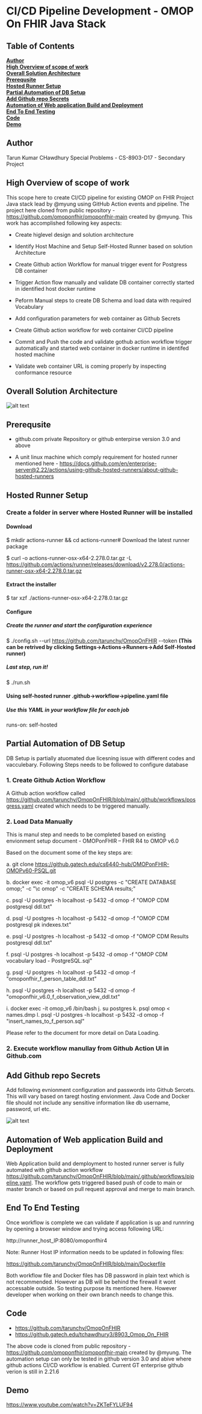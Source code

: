 # CI/CD Pipeline Development - OMOP On FHIR Java Stack

## Table of Contents
**[Author](#Author)**<br>
**[High Overview of scope of work](#High-Overview-of-scope-of-work)**<br>
**[Overall Solution Architecture](#Overall-Solution-Architecture)**<br>
**[Prerequsite](#Prerequsite)**<br>
**[Hosted Runner Setup](#Hosted-Runner-Setup)**<br>
**[Partial Automation of DB Setup](#Partial-Automation-of-DB-Setup)**<br>
**[Add Github repo Secrets](#Add-Github-repo-Secrets)**<br>
**[Automation of Web application Build and Deployment](#Automation-of-Web-application-Build-and-Deployment)**<br>
**[End To End Testing](#End-To-End-Testing)**<br>
**[Code](#Code)**<br>
**[Demo](#Demo)**<br>

## Author

Tarun Kumar CHawdhury
Special Problems - CS-8903-D17 - Secondary Project

## High Overview of scope of work

This scope here to create CI/CD pipeline for existing OMOP on FHIR Project Java stack  lead by @myung using GitHub Action events and pipeline. The project here cloned from public repository - https://github.com/omoponfhir/omoponfhir-main  created by @myung. This work has accomplished following key aspects:

- Create higlevel design and solution architecture

- Identify Host Machine and Setup Self-Hosted Runner based on solution Architecture

- Create Github action Workflow for manual trigger event for Postgress DB container

- Trigger Action flow manually and validate DB container correctly started in identified host docker runtime

- Peform Manual steps to create DB Schema and load data with  required Vocabulary

- Add configuration parameters for web container as Github Secrets

- Create Github action workflow for web container CI/CD pipeline

- Commit and Push the code and validate gothub action workflow trigger automatically and started web container in docker runtime in identifed hosted machine

- Validate web container URL is coming properly by inspecting conformance resource



## Overall Solution Architecture

![alt text](self-hosted-runner.png)

## Prerequsite

- github.com private Repository or github enterpirse version 3.0 and above

- A unit linux machine which comply requirement for hosted runner mentioned here - <https://docs.github.com/en/enterprise-server@2.22/actions/using-github-hosted-runners/about-github-hosted-runners>


## Hosted Runner Setup

### Create a folder in server where Hosted Runner will be installed

#### Download

$ mkdir actions-runner && cd actions-runner# Download the latest runner package

$ curl -o actions-runner-osx-x64-2.278.0.tar.gz -L https://github.com/actions/runner/releases/download/v2.278.0/actions-runner-osx-x64-2.278.0.tar.gz

#### Extract the installer

$ tar xzf ./actions-runner-osx-x64-2.278.0.tar.gz

#### Configure

##### Create the runner and start the configuration experience

$ ./config.sh --url https://github.com/tarunchy/OmopOnFHIR --token ****(This can be retrived by clicking Settings->Actions->Runners->Add Self-Hosted runner)****

##### Last step, run it!

$ ./run.sh

#### Using self-hosted runner .github->workflow->pipeline.yaml file

##### Use this YAML in your workflow file for each job

runs-on: self-hosted

## Partial Automation of DB Setup

DB Setup is partially atuomated due licesning issue with different codes and vacculebary. Following Steps needs to be followed to configure database

### 1. Create Github Action Workflow

A Github action workflow called https://github.com/tarunchy/OmopOnFHIR/blob/main/.github/workflows/posgress.yaml created which needs to be triggered manually.

### 2. Load Data Manually

This is manul step and needs to be completed based on existing envionment setup document - OMOPonFHIR – FHIR R4 to OMOP v6.0

Based on the document some of the key steps are:

a. git clone https://github.gatech.edu/cs6440-hub/OMOPonFHIR-OMOPv60-PSQL.git

b. docker exec -it omop_v6 psql -U postgres -c "CREATE DATABASE omop;" -c "\c omop" -c "CREATE SCHEMA results;"

c. psql -U postgres -h localhost -p 5432 -d omop -f "OMOP CDM postgresql ddl.txt"

d. psql -U postgres -h localhost -p 5432 -d omop -f "OMOP CDM postgresql pk indexes.txt"

e. psql -U postgres -h localhost -p 5432 -d omop -f "OMOP CDM Results postgresql ddl.txt"

f. psql -U postgres -h localhost -p 5432 -d omop -f "OMOP CDM vocabulary load - PostgreSQL.sql"

g. psql -U postgres -h localhost -p 5432 -d omop -f "omoponfhir_f_person_table_ddl.txt"

h. psql -U postgres -h localhost -p 5432 -d omop -f "omoponfhir_v6.0_f_observation_view_ddl.txt"

i. docker exec -it omop_v6 /bin/bash 
j. su postgres 
k. psql omop < names.dmp
l. psql -U postgres -h localhost -p 5432 -d omop -f "insert_names_to_f_person.sql"

Please refer to the document for more detail on Data Loading. 



### 2. Execute workflow manullay from Github Action UI in Github.com

## Add Github repo Secrets

Add following evnionment configuration and passwords into Github Sercets. This will vary based on taregt hosting envionment. Java Code and Docker file should not include any sensitive information like db username, password, url etc.

![alt text](add_secret.png)




## Automation of Web application Build and Deployment

Web Application build and demployment to hosted runner server is fully automated with github action workflow https://github.com/tarunchy/OmopOnFHIR/blob/main/.github/workflows/pipeline.yaml. The workflow gets triggered based push of code to main or master branch or based on pull request approval and merge to main branch. 

## End To End Testing

Once workflow is complete we can validate if application is up and runnring by opening a browser window and trying access following URL:

http://runner_host_IP:8080/omoponfhir4

Note: Runner Host IP information needs to be updated in following files:

https://github.com/tarunchy/OmopOnFHIR/blob/main/Dockerfile

Both workflow file and Docker files has DB password in plain text which is not recommended. However as DB will be behind the firewall it wont accessable outside. So testing purpose its mentioned here. However developer when working on their own branch needs to change this.

## Code

- https://github.com/tarunchy/OmopOnFHIR
- https://github.gatech.edu/tchawdhury3/8903_Omop_On_FHIR

The above code is cloned from public repository - https://github.com/omoponfhir/omoponfhir-main created by @myung. The automation setup can only be tested in github version 3.0 and abive where github actions CI/CD workflow is enabled. Current GT enterprise github verion is still in 2.21.6

## Demo

https://www.youtube.com/watch?v=ZKTeFYLUF94 
